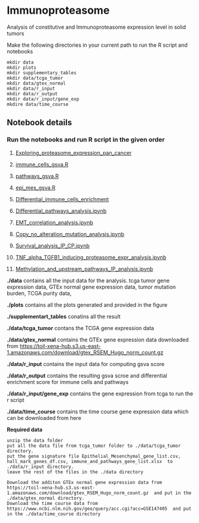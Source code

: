 # Immunoproteasome
Analysis of constitutive and Immunoproteasome expression level in solid tumors

Make the following directories in your current path to run the R script and notebooks
```
mkdir data
mkdir plots
mkdir supplementary_tables
mkdir data/tcga_tumor
mkdir data/gtex_normal
mkdir data/r_input
mkdir data/r_output
mkdir data/r_input/gene_exp
mkdire data/time_course
```
## Notebook details
### Run the notebooks and run R script in the given order

  1. [Exploring_proteasome_expression_pan_cancer](https://github.com/Rahulncbs/Immunoproteasome/blob/main/Exploring_proteasome_expression_pan_cancer.ipynb)

 2. [immune_cells_gsva.R](https://github.com/Rahulncbs/Immunoproteasome/blob/main/immune_cells_gsva.R)

 3. [pathways_gsva.R](https://github.com/Rahulncbs/Immunoproteasome/blob/main/pathways_gsva.R)

 4. [epi_mes_gsva.R](https://github.com/Rahulncbs/Immunoproteasome/blob/main/epi_mes_gsva.R)

5. [Differential_immune_cells_enrichment](https://github.com/Rahulncbs/Immunoproteasome/blob/main/Differential_immune_cells_enrichment.ipynb)

6. [Differential_pathways_analysis.ipynb](https://github.com/Rahulncbs/Immunoproteasome/blob/main/Differential_pathways_analysis.ipynb)

7. [EMT_correlation_analysis.ipynb](https://github.com/Rahulncbs/Immunoproteasome/blob/main/EMT_correlation_analysis.ipynb)

8. [Copy_no_alteration_mutation_analysis.ipynb](https://github.com/Rahulncbs/Immunoproteasome/blob/main/Copy_no_alteration_mutation_analysis.ipynb)

9. [Survival_analysis_IP_CP.ipynb](https://github.com/Rahulncbs/Immunoproteasome/blob/main/Survival_analysis_IP_CP.ipynb)

10. [TNF_alpha_TGFB1_inducing_proteasome_expr_analysis.ipynb](https://github.com/Rahulncbs/Immunoproteasome/blob/main/TNF_alpha_TGFB1_inducing_proteasome_expr_analysis.ipynb)

11. [Methylation_and_upstream_pathways_IP_analysis.ipynb](https://github.com/Rahulncbs/Immunoproteasome/blob/main/Methylation_and_upstream_pathways_IP_analysis.ipynb)



**./data** contains all the input data for the analysis. tcga tumor gene expression data, GTEx normal gene expression data, tumor mutation burden, TCGA purity data,

**./plots** contains all the plots generated and provided in the figure

**./supplementart_tables** conatins all the result

**./data/tcga_tumor** contans the TCGA gene expression data

**./data/gtex_normal** contains the GTEx gene expression data downloaded from https://toil-xena-hub.s3.us-east-1.amazonaws.com/download/gtex_RSEM_Hugo_norm_count.gz 

**./data/r_input** contains the input data for computing gsva score

**./data/r_output** contains the resulting gsva scroe and differential enrichment score for immune cells and pathways

**./data/r_input/gene_exp** contains the gene expression from tcga to run the r script

**./data/time_course** contains the time course gene expression data which can be downloaded from here





**Required data** 
```
unzip the data folder 
put all the data file from tcga_tumor folder to ./data/tcga_tumor directory.
put the gene signature file Epithelial_Mesenchymal_gene_list.csv, hall_mark_genes_df.csv, immune_and_pathways_gene_list.xlsx  to ./data/r_input directory.
leave the rest of the files in the ./data directory

Download the additon GTEx normal gene expression data from  https://toil-xena-hub.s3.us-east-1.amazonaws.com/download/gtex_RSEM_Hugo_norm_count.gz  and put in the ./data/gtex_normal directory.
Download the time course data from https://www.ncbi.nlm.nih.gov/geo/query/acc.cgi?acc=GSE147405  and put in the ./data/time_course directory
```



